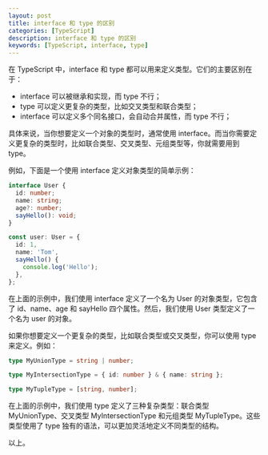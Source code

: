 ```yaml
---
layout: post
title: interface 和 type 的区别
categories: [TypeScript]
description: interface 和 type 的区别
keywords: [TypeScript, interface, type]
---
```


在 TypeScript 中，interface 和 type 都可以用来定义类型。它们的主要区别在于：

- interface 可以被继承和实现，而 type 不行；
- type 可以定义更复杂的类型，比如交叉类型和联合类型；
- interface 可以定义多个同名接口，会自动合并属性，而 type 不行；

具体来说，当你想要定义一个对象的类型时，通常使用 interface。而当你需要定义更复杂的类型时，比如联合类型、交叉类型、元组类型等，你就需要用到 type。

例如，下面是一个使用 interface 定义对象类型的简单示例：

```ts
interface User {
  id: number;
  name: string;
  age?: number;
  sayHello(): void;
}

const user: User = {
  id: 1,
  name: 'Tom',
  sayHello() {
    console.log('Hello');
  },
};
```

在上面的示例中，我们使用 interface 定义了一个名为 User 的对象类型，它包含了 id、name、age 和 sayHello 四个属性。然后，我们使用 User 类型定义了一个名为 user 的对象。

如果你想要定义一个更复杂的类型，比如联合类型或交叉类型，你可以使用 type 来定义。例如：

```ts
type MyUnionType = string | number;

type MyIntersectionType = { id: number } & { name: string };

type MyTupleType = [string, number];
```

在上面的示例中，我们使用 type 定义了三种复杂类型：联合类型 MyUnionType、交叉类型 MyIntersectionType 和元组类型 MyTupleType。这些类型使用了 type 独有的语法，可以更加灵活地定义不同类型的结构。

以上。
